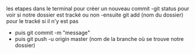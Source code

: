 les etapes dans le terminal pour créer un nouveau commit
 -git status pour voir si notre dossier est tracké ou non 
-ensuite git add (nom du dossier) pour le tracké si il n'y est pas 
- puis git commit -m "message"
- puis git push -u origin master (nom de la branche où se trouve notre dossier)